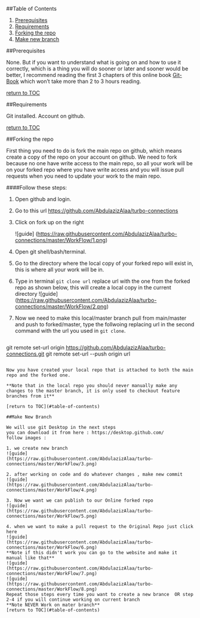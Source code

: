 ##Table of Contents

1. [Prerequisites](#prerequisites)
2. [Requirements](#requirements)
3. [Forking the repo](#forking-the-repo)
4. [Make new branch](#make-branch)


##Prerequisites

None. But if you want to understand what is going on and how to use it correctly, which is a thing you will do sooner or later and sooner would be better, I recommend reading the first 3 chapters of this online book [Git-Book](http://git-scm.com/book/en/v2)  which won’t take more than 2 to 3 hours reading.

[return to TOC](#table-of-contents)

##Requirements

Git installed.
Account on github.

[return to TOC](#table-of-contents)


##Forking the repo

First thing you need to do is fork the main repo on github, which means create a copy of the repo on your account on github. We need to fork because no one have write access to the main repo, so all your work will be on your forked repo where you have write access and you will issue pull requests when you need to update your work to the main repo.

####Follow these steps:
1. Open github and login.
2. Go to this url https://github.com/AbdulazizAlaa/turbo-connections
3. Click on fork up on the right

   ![guide]
(https://raw.githubusercontent.com/AbdulazizAlaa/turbo-connections/master/WorkFlow/1.png)

4. Open git shell/bash/terminal.
5. Go to the directory where the local copy of your forked repo will exist in, this is where all your work will be in.
6. Type in terminal `git clone url` replace url with the one from the forked repo as shown below, this will create a local copy in the current directory
![guide]
(https://raw.githubusercontent.com/AbdulazizAlaa/turbo-connections/master/WorkFlow/2.png)
7. Now we need to make this local/master branch pull from main/master and push to forked/master, type the follwoing replacing url in the second command with the url you used in `git clone`.  

    ```
git remote set-url origin https://github.com/AbdulazizAlaa/turbo-connections.git
git remote set-url --push origin url
```

Now you have created your local repo that is attached to both the main repo and the forked one.

**Note that in the local repo you should never manually make any changes to the master branch, it is only used to checkout feature branches from it**

[return to TOC](#table-of-contents)

##Make New Branch

We will use git Desktop in the next steps
you can download it from here : https://desktop.github.com/
follow images :

1. we create new branch
![guide]
(https://raw.githubusercontent.com/AbdulazizAlaa/turbo-connections/master/WorkFlow/3.png)

2. after working on code and do whatever changes , make new commit
![guide]
(https://raw.githubusercontent.com/AbdulazizAlaa/turbo-connections/master/WorkFlow/4.png)

3. Now we want we can publish to our Online forked repo
![guide]
(https://raw.githubusercontent.com/AbdulazizAlaa/turbo-connections/master/WorkFlow/5.png)

4. when we want to make a pull request to the Original Repo just click here
![guide]
(https://raw.githubusercontent.com/AbdulazizAlaa/turbo-connections/master/WorkFlow/6.png)
**Note if this didn't work you can go to the website and make it manual like that**
![guide]
(https://raw.githubusercontent.com/AbdulazizAlaa/turbo-connections/master/WorkFlow/7.png)
![guide]
(https://raw.githubusercontent.com/AbdulazizAlaa/turbo-connections/master/WorkFlow/8.png)
Repeat those steps every time you want to create a new brance  OR step 2-4 if you will continue working on current branch
**Note NEVER Work on mater branch**
[return to TOC](#table-of-contents)
